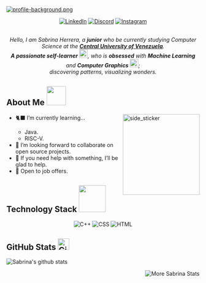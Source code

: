 [![profile-background.png](https://i.postimg.cc/5yzcCy2w/profile-background.png)](https://postimg.cc/9wcN3WTM)

<div align=center>
  <a href="www.linkedin.com/in/sabrina-herrera-sabrinerrera"><img src="https://img.shields.io/badge/linkedin-%230077B5.svg?style=for-the-badge&logo=linkedin&logoColor=white" alt="LinkedIn" /></a>
  <a href="https://discordapp.com/users/884475200807256065"><img src="https://img.shields.io/badge/Discord-%235865F2.svg?style=for-the-badge&logo=discord&logoColor=white" alt="Discord" /></a>
  <a href="https://www.instagram.com/sabrinerrera/"><img src="https://img.shields.io/badge/Instagram-%23E4405F.svg?style=for-the-badge&logo=Instagram&logoColor=white" alt="Instagram" /></a>
</div>

<br>
<p align="center">
  <em>
    Hello, I am Sabrina Herrera, a <b>junior</b> who be currently studying Computer Science at the <a href="http://www.ucv.ve/"> <b>Central University of Venezuela</b></a>. <br>
    <b>A passionate self-learner</b> <img src="https://github.com/TheDudeThatCode/TheDudeThatCode/blob/master/Assets/Developer.gif" width="22px">, who is <b>obsessed</b>
    with <b>Machine Learning</b> and <b>Computer Graphics</b> <img src="https://media.giphy.com/media/iY8CRBdQXODJSCERIr/giphy.gif" width="22px">; <br> discovering patterns, visualizing wonders. 
  </em> 
  
<h2> About Me <img src="https://media.giphy.com/media/VgCDAzcKvsR6OM0uWg/giphy.gif" width="50" /></h2>
<img align="right" width=200px height=211px alt="side_sticker" src="https://media.giphy.com/media/TEnXkcsHrP4YedChhA/giphy.gif" />
<ul>
  <li>🐈‍⬛ I’m currently learning... </li>
  <ul>
    <li> Java. </li>
    <li> RISC-V. </li>
  </ul>
  <li>🎯 I’m looking forward to collaborate on open source projects. </li>
  <li>🖤 If you need help with something, I’ll be glad to help.</li>
  <li>📮 Open to job offers.</li>
</ul>

<h2> Technology Stack <img src="https://media.giphy.com/media/7j2hfyeVcDtf2/giphy.gif" width="70" /></h2>
<div align=center>
  <img src="https://img.shields.io/badge/c++-%2300599C.svg?style=for-the-badge&logo=c%2B%2B&logoColor=white" alt="C++" /></a>
  <img src="https://img.shields.io/badge/css3-%231572B6.svg?style=for-the-badge&logo=css3&logoColor=white" alt="CSS" /></a>
  <img src="https://img.shields.io/badge/html5-%23E34F26.svg?style=for-the-badge&logo=html5&logoColor=white" alt="HTML" /></a>
</div>

<h2> GitHub Stats <img src="https://media.giphy.com/media/8UHRm5oY4k4FDxq5QG/giphy.gif" width="30px" alt="GitHub-Status"/></h2>

![Sabrina's github stats](https://github-readme-stats.vercel.app/api?username=Sabrinerrera&show_icons=true&theme=radical)
<p><img align="right" src="https://github-readme-streak-stats.herokuapp.com/?user=Sabrinerrera&theme=radical" alt="More Sabrina Stats" /></p>
